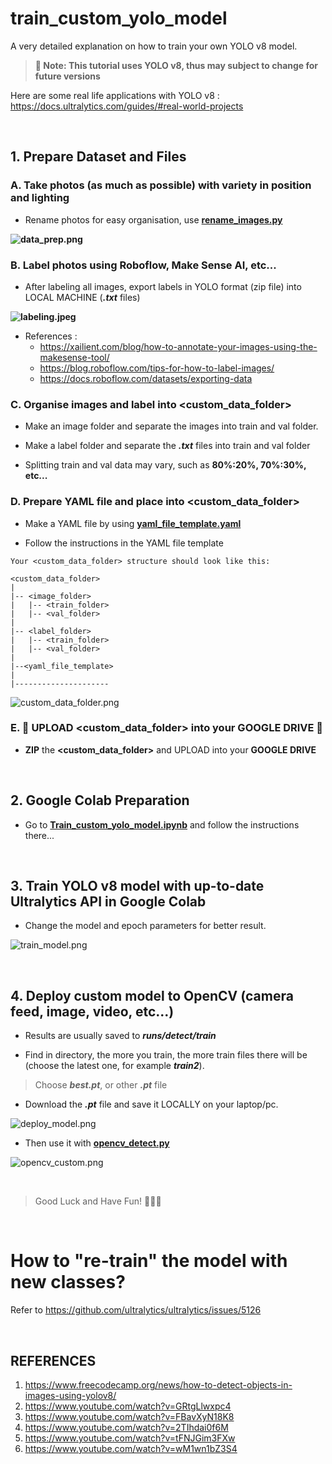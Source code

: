 # train_custom_yolo_model
A very detailed explanation on how to train your own YOLO v8 model.

> **📌 Note: This tutorial uses YOLO v8, thus may subject to change for future versions**

Here are some real life applications with YOLO v8 : https://docs.ultralytics.com/guides/#real-world-projects

<br>

## 1. Prepare Dataset and Files
### A. Take photos (as much as possible) with variety in position and lighting
- Rename photos for easy organisation, use **[rename_images.py](https://github.com/alfa934/train_custom_yolo_model/blob/main/rename_images.py)**

**![data_prep.png](https://github.com/alfa934/train_custom_yolo_model/blob/main/resource/data_prep.png)**

### B. Label photos using Roboflow, Make Sense AI, etc...
- After labeling all images, export labels in YOLO format (zip file) into LOCAL MACHINE (**_.txt_** files) 

**![labeling.jpeg](https://github.com/alfa934/train_custom_yolo_model/blob/main/resource/labeling.jpeg)**

- References :
  - https://xailient.com/blog/how-to-annotate-your-images-using-the-makesense-tool/
  - https://blog.roboflow.com/tips-for-how-to-label-images/
  - https://docs.roboflow.com/datasets/exporting-data


### C. Organise images and label into **<custom_data_folder>**
- Make an image folder and separate the images into train and val folder.

- Make a label folder and separate the **_.txt_** files into train and val folder

- Splitting train and val data may vary, such as **80%:20%, 70%:30%, etc...**

### D. Prepare YAML file and place into **<custom_data_folder>**
- Make a YAML file by using **[yaml_file_template.yaml](https://github.com/alfa934/train_custom_yolo_model/blob/main/yaml_file_template.yaml)**

- Follow the instructions in the YAML file template

```
Your <custom_data_folder> structure should look like this:

<custom_data_folder> 
|
|-- <image_folder>
|   |-- <train_folder>
|   |-- <val_folder>
|
|-- <label_folder>
|   |-- <train_folder>
|   |-- <val_folder>
|
|--<yaml_file_template>
|
|---------------------
```

![custom_data_folder.png](https://github.com/alfa934/train_custom_yolo_model/blob/main/resource/custom_data_folder.png)


### E. 📌 UPLOAD <custom_data_folder> into your GOOGLE DRIVE 📌
- **ZIP** the **<custom_data_folder>** and UPLOAD into your **GOOGLE DRIVE**

<br>

## 2. Google Colab Preparation
- Go to **[Train_custom_yolo_model.ipynb](https://github.com/alfa934/train_custom_yolo_model/blob/main/Train_custom_yolo_model.ipynb)**
and follow the instructions there...

<br>

## 3. Train YOLO v8 model with up-to-date Ultralytics API in Google Colab
- Change the model and epoch parameters for better result.

![train_model.png](https://github.com/alfa934/train_custom_yolo_model/blob/main/resource/train_model.png)

<br>

## 4. Deploy custom model to OpenCV (camera feed, image, video, etc...)
- Results are usually saved to **_runs/detect/train_** <br>


- Find in directory, the more you train, the more train files there will be (choose the latest one, for example **_train2_**).


> Choose **_best.pt_**, or other **_.pt_** file

- Download the **_.pt_** file and save it LOCALLY on your laptop/pc.

![deploy_model.png](https://github.com/alfa934/train_custom_yolo_model/blob/main/resource/deploy_model.png)

- Then use it with **[opencv_detect.py](https://github.com/alfa934/train_custom_yolo_model/blob/main/opencv_detect.py)**

![opencv_custom.png](https://github.com/alfa934/train_custom_yolo_model/blob/main/resource/opencv_custom.png)

<br>

> Good Luck and Have Fun! 🌝🌝🌝

<br>

# How to "re-train" the model with new classes?
Refer to https://github.com/ultralytics/ultralytics/issues/5126

<br>

## REFERENCES
1. https://www.freecodecamp.org/news/how-to-detect-objects-in-images-using-yolov8/
2. https://www.youtube.com/watch?v=GRtgLlwxpc4
3. https://www.youtube.com/watch?v=FBavXyN18K8
4. https://www.youtube.com/watch?v=2TIhdai0f6M
5. https://www.youtube.com/watch?v=tFNJGim3FXw
6. https://www.youtube.com/watch?v=wM1wn1bZ3S4
